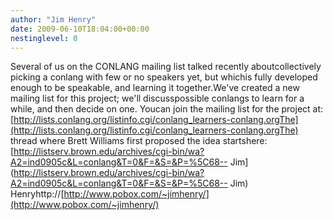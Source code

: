 ```yaml
---
author: "Jim Henry"
date: 2009-06-10T18:04:00+00:00
nestinglevel: 0
---
```

Several of us on the CONLANG mailing list talked recently aboutcollectively picking a conlang with few or no speakers yet, but whichis fully developed enough to be speakable, and learning it together.We've created a new mailing list for this project; we'll discusspossible conlangs to learn for a while, and then decide on one. Youcan join the mailing list for the project at:[http://lists.conlang.org/listinfo.cgi/conlang_learners-conlang.orgThe](http://lists.conlang.org/listinfo.cgi/conlang_learners-conlang.orgThe) thread where Brett Williams first proposed the idea startshere:[http://listserv.brown.edu/archives/cgi-bin/wa?A2=ind0905c&L=conlang&T=0&F=&S=&P=%5C68--
Jim](http://listserv.brown.edu/archives/cgi-bin/wa?A2=ind0905c&L=conlang&T=0&F=&S=&P=%5C68--
Jim) Henryhttp://[http://www.pobox.com/~jimhenry/](http://www.pobox.com/~jimhenry/)